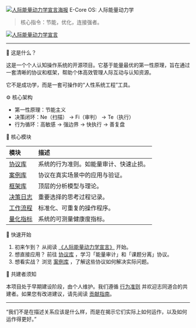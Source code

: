 [![人际能量动力学宣言海报](./assets/images/manifesto-poster.png)](./assets/images/manifesto-poster.png)
 E-Core OS: 人际能量动力学

> 核心指令：节能，优化，连接强者。

[![人际能量动力学宣言](./manifesto-poster.png)](./frameworks/interpersonal-energy-dynamics-manifesto.md)

---

 🧠 这是什么？

这是一个个人认知操作系统的开源项目。它基于能量最优的第一性原理，旨在通过一套清晰的协议和框架，帮助个体高效管理人际互动与认知资源。

它不是成功学，而是一套可操作的“人性系统工程”工具。

 ⚙️ 核心架构

- 第一性原理：节能主义
- 决策闭环：Ne（扫描） -> Fi（审判） -> Te（执行）
- 行为循环：高敏感 -> 强边界 -> 快执行 -> 善复盘

 📁 核心模块

| 模块 | 描述 |
| :--- | :--- |
| [协议库](./protocols/) | 系统的行为准则。如能量审计、快速止损。 |
| [案例库](./cases/) | 协议在真实场景中的应用与验证。 |
| [框架库](./frameworks/) | 顶层的分析模型与理论。 |
| [决策日志](./decisions/) | 重要选择的思考过程记录。 |
| [工作流程](./workflows/) | 标准化、可重复的操作程序。 |
| [量化指标](./quantification/) | 系统的可测量健康度指标。 |

 🚀 快速开始

1.  初来乍到？ 从阅读 [《人际能量动力学宣言》](./frameworks/interpersonal-energy-dynamics-manifesto.md) 开始。
2.  想直接应用？ 前往 [协议库](./protocols/) ，学习「能量审计」和「课题分离」协议。
3.  想看实战？ 浏览 [案例库](./cases/) ，了解这些协议如何解决实际问题。

 🤝 共建者须知

本项目处于早期建设阶段，由个人维护。我们遵循 [行为准则]() 并欢迎志同道合的共建者。如果您有改进建议，请先阅读 [贡献指南]()。

---

“我们不是在描述关系应该是什么样，而是在揭示它们实际上如何运作，以及如何运作得更好。”